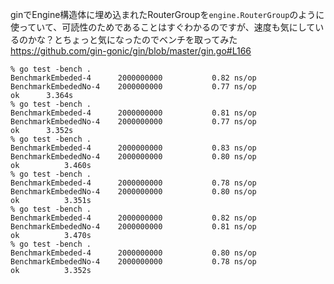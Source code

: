 ginでEngine構造体に埋め込まれたRouterGroupを`engine.RouterGroup`のように使っていて、可読性のためであることはすぐわかるのですが、速度も気にしているのかな？とちょっと気になったのでベンチを取ってみた
https://github.com/gin-gonic/gin/blob/master/gin.go#L166

```
% go test -bench .
BenchmarkEmbeded-4  	2000000000	         0.82 ns/op
BenchmarkEmbededNo-4	2000000000	         0.77 ns/op
ok  	3.364s
% go test -bench .
BenchmarkEmbeded-4  	2000000000	         0.81 ns/op
BenchmarkEmbededNo-4	2000000000	         0.77 ns/op
ok  	3.352s
% go test -bench .
BenchmarkEmbeded-4  	2000000000	         0.83 ns/op
BenchmarkEmbededNo-4	2000000000	         0.80 ns/op
ok  		3.460s
% go test -bench .
BenchmarkEmbeded-4  	2000000000	         0.78 ns/op
BenchmarkEmbededNo-4	2000000000	         0.80 ns/op
ok  		3.351s
% go test -bench .
BenchmarkEmbeded-4  	2000000000	         0.82 ns/op
BenchmarkEmbededNo-4	2000000000	         0.81 ns/op
ok  		3.470s
% go test -bench .   
BenchmarkEmbeded-4  	2000000000	         0.80 ns/op
BenchmarkEmbededNo-4	2000000000	         0.78 ns/op
ok  		3.352s
```

